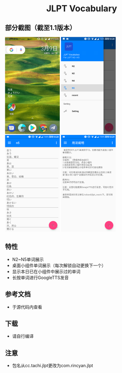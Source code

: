 <h1 align="center">
  <br/>
  JLPT Vocabulary
</h1>

## 部分截图（截至1.1版本）
<p>
<img width="180px" src="https://raw.githubusercontent.com/RinCode/JLPTVocabulary/master/screenshot/Screenshot_1.jpg"/>
<img width="180px" src="https://raw.githubusercontent.com/RinCode/JLPTVocabulary/master/screenshot/Screenshot_2.png"/>
<img width="180px" src="https://raw.githubusercontent.com/RinCode/JLPTVocabulary/master/screenshot/Screenshot_3.png"/>
<img width="180px" src="https://raw.githubusercontent.com/RinCode/JLPTVocabulary/master/screenshot/Screenshot_4.png"/>
</p>


## 特性 
- N2~N5单词展示
- 桌面小组件单词展示（每次解锁自动更换下一个）
- 显示本日已在小组件中展示过的单词
- 长按单词进行GoogleTTS发音

## 参考文档
- 于源代码内查看

## 下载
- 请自行编译

## 注意
- 包名从cc.tachi.jlpt更改为com.rincyan.jlpt
